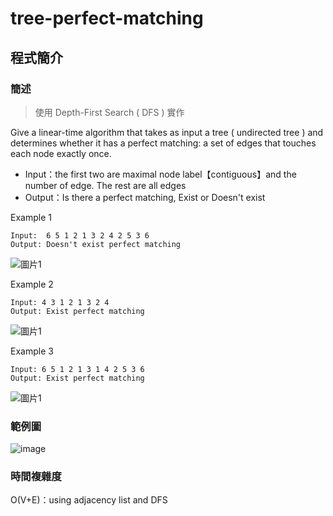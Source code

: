 # tree-perfect-matching
## 程式簡介
### 簡述
> 使用 Depth-First Search ( DFS ) 實作

Give a linear-time algorithm that takes as input a tree ( undirected tree ) and determines whether it has a perfect matching: a set of edges that touches each node exactly once.

* Input：the first two are maximal node label【contiguous】and the number of edge. The rest are all edges
* Output：Is there a perfect matching, Exist or Doesn't exist

Example 1
```
Input:  6 5 1 2 1 3 2 4 2 5 3 6
Output: Doesn't exist perfect matching
```
![圖片1](https://user-images.githubusercontent.com/93152909/139877741-920a78f9-0246-45e3-8719-6e19107e4858.png)

Example 2
```
Input: 4 3 1 2 1 3 2 4
Output: Exist perfect matching
```
![圖片1](https://user-images.githubusercontent.com/93152909/139877842-87c46f15-6d3b-47e2-a47a-dcd5d1fd6b38.png)

Example 3
```
Input: 6 5 1 2 1 3 1 4 2 5 3 6
Output: Exist perfect matching
```
![圖片1](https://user-images.githubusercontent.com/93152909/139903766-9f38755b-7b43-4ed2-9e37-14d554dc651a.png)

### 範例圖
![image](https://user-images.githubusercontent.com/93152909/150297968-1337bb72-5106-4968-bd04-8036a6c39500.png)
### 時間複雜度
O(V+E)：using adjacency list and DFS
